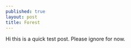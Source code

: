 ```yaml
---
published: true
layout: post
title: Forest
---
```



Hi this is a quick test post. Please ignore for now.
